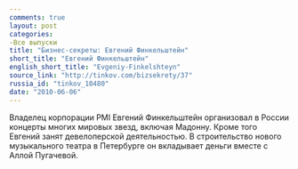 ```yaml
---
comments: true
layout: post
categories:
-Все выпуски
title: "Бизнес-секреты: Евгений Финкельштейн"
short_title: "Евгений Финкельштейн"
english_short_title: "Evgeniy-Finkelshteyn"
source_link: "http://tinkov.com/bizsekrety/37"
russia_id: "tinkov_10480"
date: "2010-06-06"
---
```

Владелец корпорации PMI Евгений Финкельштейн организовал в России концерты многих мировых звезд, включая Мадонну. Кроме того Евгений занят девелоперской деятельностью. В строительство нового музыкального театра в Петербурге он вкладывает деньги вместе с Аллой Пугачевой.
